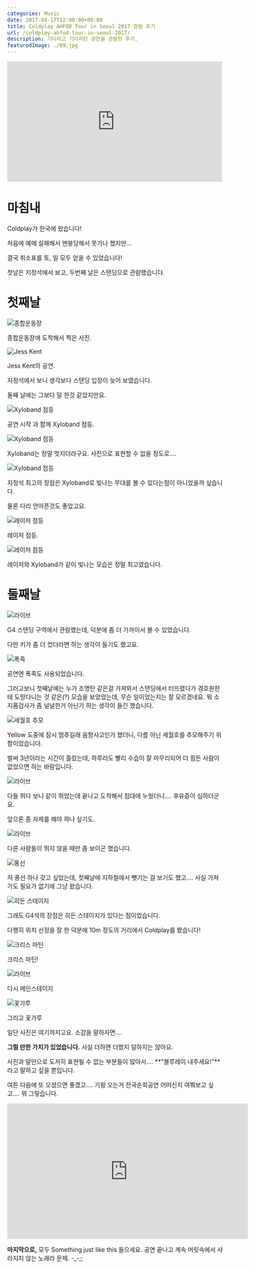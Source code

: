 ```yaml
---
categories: Music
date: 2017-04-17T12:00:00+09:00
title: Coldplay AHFOD Tour in Seoul 2017 관람 후기
url: /coldplay-ahfod-tour-in-seoul-2017/
description: 기다리고 기다리던 공연을 관람한 후기.
featuredImage: ./09.jpg
---
```


<iframe src="https://www.facebook.com/plugins/video.php?href=https%3A%2F%2Fwww.facebook.com%2Ffacebook%2Fvideos%2F10157791469555253%2F&width=500&show_text=false&appId=549493088742764&height=280" width="500" height="280" style="border:none;overflow:hidden" scrolling="no" frameborder="0" allowTransparency="true" allow="encrypted-media" allowFullScreen="true"></iframe>

# 마침내

Coldplay가 한국에 왔습니다!

처음에 예매 실패해서 멘붕당해서 못가나 했지만...

결국 취소표를 토, 일 모두 얻을 수 있었습니다!

첫날은 지정석에서 보고, 두번째 날은 스탠딩으로 관람했습니다.

# 첫째날

![종합운동장](01.jpg)

종합운동장에 도착해서 찍은 사진.

![Jess Kent](02.jpg)

Jess Kent의 공연.

지정석에서 보니 생각보다 스탠딩 입장이 늦어 보였습니다.

둘째 날에는 그보다 덜 한것 같았지만요.

![Xyloband 점등](03.jpg)

공연 시작 과 함께 Xyloband 점등.

![Xyloband 점등](04.jpg)

Xyloband는 정말 멋지더라구요. 사진으로 표현할 수 없을 정도로....

![Xyloband 점등](05.jpg)

지정석 최고의 장점은 Xyloband로 빛나는 무대를 볼 수 있다는점이 아니었을까 싶습니다.

물론 다리 안아픈것도 좋았고요.

![레이저 점등](06.jpg)

레이저 점등.

![레이저 점등](07.jpg)

레이저와 Xyloband가 같이 빛나는 모습은 정말 최고였습니다.

# 둘째날

![라이브](08.jpg)

G4 스탠딩 구역에서 관람했는데, 덕분에 좀 더 가까이서 볼 수 있었습니다.

다만 키가 좀 더 컸더라면 하는 생각이 들기도 했고요.

![폭죽](09.jpg)

공연엔 폭죽도 사용되었습니다.

그러고보니 첫째날에는 누가 조명탄 같은걸 가져와서 스탠딩에서 터뜨렸다가 경호원한테 도망다니는 것 같은(?) 모습을 보았었는데, 무슨 일이었는지는 잘 모르겠네요. 뭐 소지품검사가 좀 널널한거 아닌가 하는 생각이 들긴 했습니다.

![세월호 추모](10.jpg)

Yellow 도중에 잠시 멈추길래 음향사고인가 했더니, 다름 아닌 세월호를 추모해주기 위함이었습니다.

벌써 3년이라는 시간이 흘렀는데, 하루라도 빨리 수습이 잘 마무리되어 더 힘든 사람이 없었으면 하는 바람입니다.

![라이브](11.jpg)

다들 뛰다 보니 같이 뛰었는데 끝나고 도착해서 침대에 누웠더니.... 후유증이 심하더군요.

앞으론 좀 자제를 해야 하나 싶기도.

![라이브](12.jpg)

다른 사람들이 뛰지 않을 때만 좀 보이곤 했습니다.

![풍선](13.jpg)

저 풍선 하나 갖고 싶었는데, 첫째날에 지하철에서 뺏기는 걸 보기도 했고.... 사실 가져가도 필요가 없기에 그냥 왔습니다.

![히든 스테이지](14.jpg)

그래도 G4석의 장점은 히든 스테이지가 있다는 점이었습니다.

다행히 위치 선정을 잘 한 덕분에 10m 정도의 거리에서 Coldplay를 봤습니다!

![크리스 마틴](15.jpg)

크리스 마틴!

![라이브](16.jpg)

다시 메인스테이지

![꽃가루](17.jpg)

그리고 꽃가루

일단 사진은 여기까지고요. 소감을 말하자면....

**그럴 만한 가치가 있었습니다.** 사실 더하면 더했지 덜하지는 않아요.

사진과 말만으로 도저히 표현될 수 없는 부분들이 많아서.... **"블루레이 내주세요!"**라고 말하고 싶을 뿐입니다.

여튼 다음에 또 오셨으면 좋겠고.... 기왕 오는거 전국순회공연 어떠신지 여쭤보고 싶고.... 뭐 그렇습니다.

<iframe width="560" height="315" src="https://www.youtube.com/embed/FM7MFYoylVs" frameborder="0" allow="accelerometer; autoplay; encrypted-media; gyroscope; picture-in-picture" allowfullscreen></iframe>

**마지막으로,** 모두 Something just like this 들으세요. 공연 끝나고 계속 머릿속에서 사라지지 않는 노래라 문제. -\_-;;
